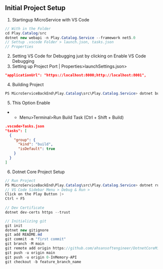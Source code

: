 ## Initial Project Setup
1. Startingup MicroService with VS Code
```c#
// With in the Folder
cd Play.Catalog/src
dotnet new webapi -n Play.Catalog.Service --framework net5.0
// Settup .vscode Folder > launch.json, tasks.json
// Properties

```
2. Setting VS Code for Debugging just by clicking on Enable VS Code Debugging
3. Setting up Project Port | Properties>launchSettings.json>
```json
"applicationUrl": "https://localhost:8000;http://localhost:8001",
```
4. Building Project
```c#
PS MicroServiceBackEnd\Play.Catalog\src\Play.Catalog.Service> dotnet build
```
5. This Option Enable
- - Menu>Terminal>Run Build Task (Ctrl + Shift + Build)
```json
.vscode>Tasks.json
"tasks": [
  {
    "group": {
      "kind": "build",
      "isDefault": true
    }
  }
]

```
6. Dotnet Core Project Setup
```c#
// Run Project
PS MicroServiceBackEnd\Play.Catalog\src\Play.Catalog.Service> dotnet run
// VS Code Sidebar Menu > Debug & Run >
Click on the Play Button |>
Ctrl + F5
 
// Dev Certificate
dotnet dev-certs https --trust

// Initializing git
git init
dotnet new gitignore
git add README.md
git commit -m "first commit"
git branch -M main
git remote add origin https://github.com/ahsansoftengineer/DotnetCoreMicroService.git
git push -u origin main
git push -u origin 0-InMemory-API
git checkout -b feature_branch_name
```

